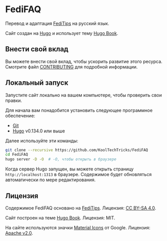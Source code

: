 # FediFAQ

Перевод и адаптация [FediTips] на русский язык.

Сайт создан на [Hugo] и использует тему [Hugo Book].

[FediTips]: https://fedi.tips
[Hugo]: https://gohugo.io
[Hugo Book]: https://themes.gohugo.io/themes/hugo-book

## Внести свой вклад

Вы можете внести свой вклад, чтобы ускорить развитие этого ресурса. Смотрите
файл [CONTRIBUTING](CONTRIBUTING.md) для подробной информации.

## Локальный запуск

Запустите сайт локально на вашем компьютере, чтобы проверить свои правки.

Для начала вам понадобится установить следующее программное обеспечение:

- [Git](https://git-scm.com/downloads)
- [Hugo](https://gohugo.io/installation) v0.134.0 или выше

Далее используйте эти команды:

```sh
git clone --recursive https://github.com/KoolTechTricks/FediFAQ
cd FediFAQ
hugo server -D -O  # -O, чтобы открыть в браузере
```

Когда сервер Hugo запущен, вы можете открыть страницу `http://localhost:1313` в
браузере. Содержимое будет обновляться автоматически по мере редактирования.

## Лицензия

Содержимое FediFAQ основано на [FediTips]. Лицензия: [CC BY-SA 4.0].

Сайт построен на теме [Hugo Book]. Лицензия: MIT.

На сайте используются значки [Material Icons] от Google. Лицензия: [Apache v2.0].

[CC BY-SA 4.0]: https://creativecommons.org/licenses/by-sa/4.0
[Material Icons]: https://fonts.google.com/icons
[Apache v2.0]: https://www.apache.org/licenses/LICENSE-2.0.html
